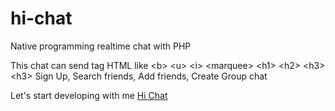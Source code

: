 # hi-chat
Native programming realtime chat with PHP

This chat can send tag HTML like &lt;b&gt; &lt;u&gt; &lt;i&gt; &lt;marquee&gt; &lt;h1&gt; &lt;h2&gt; &lt;h3&gt; &lt;h3&gt;
Sign Up, Search friends, Add friends, Create Group chat

Let's start developing with me
<a href="http://hillo.esy.es">Hi Chat</a>
